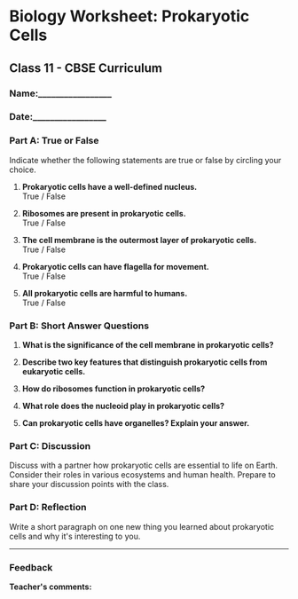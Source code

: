 # **Biology Worksheet: Prokaryotic Cells**
## **Class 11 - CBSE Curriculum**
### **Name:_________________**  
### **Date:_________________**

### **Part A: True or False**

Indicate whether the following statements are true or false by circling your choice.

1. **Prokaryotic cells have a well-defined nucleus.**  
   True / False

2. **Ribosomes are present in prokaryotic cells.**  
   True / False

3. **The cell membrane is the outermost layer of prokaryotic cells.**  
   True / False

4. **Prokaryotic cells can have flagella for movement.**  
   True / False

5. **All prokaryotic cells are harmful to humans.**  
   True / False

### **Part B: Short Answer Questions**

1. **What is the significance of the cell membrane in prokaryotic cells?**

2. **Describe two key features that distinguish prokaryotic cells from eukaryotic cells.**

3. **How do ribosomes function in prokaryotic cells?**

4. **What role does the nucleoid play in prokaryotic cells?**

5. **Can prokaryotic cells have organelles? Explain your answer.**

### **Part C: Discussion**

Discuss with a partner how prokaryotic cells are essential to life on Earth. Consider their roles in various ecosystems and human health. Prepare to share your discussion points with the class.

### **Part D: Reflection**

Write a short paragraph on one new thing you learned about prokaryotic cells and why it's interesting to you.

---

### **Feedback**

**Teacher's comments:**
